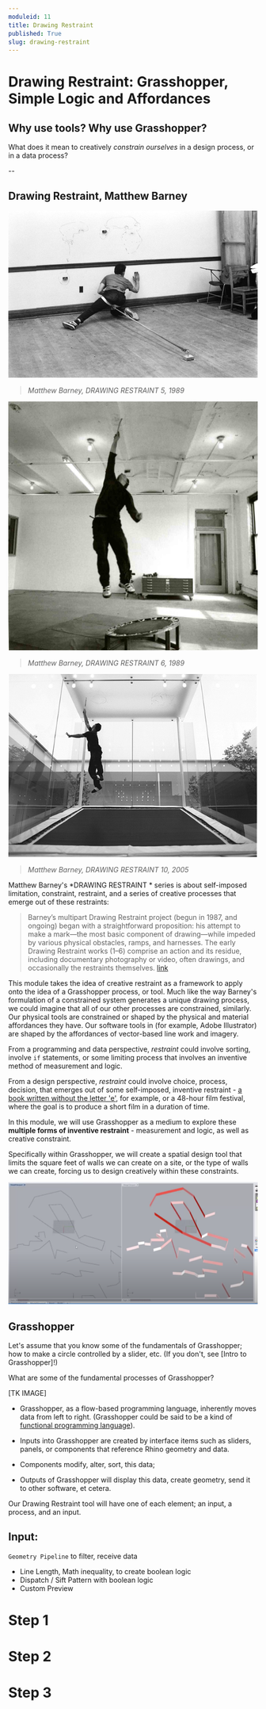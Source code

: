```yaml
---
moduleid: 11
title: Drawing Restraint
published: True
slug: drawing-restraint
---
```


# Drawing Restraint: Grasshopper, Simple Logic and Affordances


## Why use tools? Why use Grasshopper?

What does it mean to creatively *constrain ourselves* in a design process, or in a data process? 

--

## Drawing Restraint, Matthew Barney

![drawing_restraint.jpg](images/drawing_restraint.jpg)

>*Matthew Barney, DRAWING RESTRAINT 5, 1989*

![drawing_restraint.jpg](images/drawing_restraint_2.jpg)

>*Matthew Barney, DRAWING RESTRAINT 6, 1989*

![drawing_restraint.jpg](images/drawing_restraint_10.jpg)

>*Matthew Barney, DRAWING RESTRAINT 10, 2005*


Matthew Barney's *DRAWING RESTRAINT * series is about self-imposed limitation, constraint, restraint, and a series of creative processes that emerge out of these restraints:

>Barney’s multipart Drawing Restraint project (begun in 1987, and ongoing) began with a straight­forward proposition: his attempt to make a mark—the most basic component of drawing—while impeded by various physical obstacles, ramps, and harnesses. The early Drawing Restraint works (1–6) comprise an action and its residue, including documentary photography or video, often drawings, and occasionally the restraints themselves. [link](https://www.moma.org/collection/works/81055)

This module takes the idea of creative restraint as a framework to apply onto the idea of a Grasshopper process, or tool. Much like the way Barney's formulation of a constrained system generates a unique drawing process, we could imagine that all of our other processes are constrained, similarly. Our physical tools are constrained or shaped by the physical and material affordances they have. Our software tools in (for example, Adobe Illustrator) are shaped by the affordances of vector-based line work and imagery.

From a programming and data perspective, *restraint* could involve sorting, involve `if` statements, or some limiting process that involves an inventive method of measurement and logic. 

From a design perspective, *restraint* could involve choice, process, decision, that emerges out of some self-imposed, inventive restraint - [a book written without the letter 'e'](https://en.wikipedia.org/wiki/Gadsby_(novel)), for example, or a 48-hour film festival, where the goal is to produce a short film in a duration of time.

In this module, we will use Grasshopper as a medium to explore these **multiple forms of inventive restraint** - measurement and logic, as well as creative constraint. 

Specifically within Grasshopper, we will create a spatial design tool that limits the square feet of walls we can create on a site, or the type of walls we can create, forcing us to design creatively within these constraints.

![wallmaker](images/wallmaker.png)

## Grasshopper

Let's assume that you know some of the fundamentals of Grasshopper; how to make a circle controlled by a slider, etc. (If you don't, see [Intro to Grasshopper]!)

What are some of the fundamental processes of Grasshopper? 

[TK IMAGE]

- Grasshopper, as a flow-based programming language, inherently moves data from left to right. (Grasshopper could be said to be a kind of [functional programming language](https://en.wikipedia.org/wiki/Functional_programming)). 

- Inputs into Grasshopper are created by interface items such as sliders, panels, or components that reference Rhino geometry and data.

- Components modify, alter, sort, this data;

- Outputs of Grasshopper will display this data, create geometry, send it to other software, et cetera.

Our Drawing Restraint tool will have one of each element; an input, a process, and an input.

## Input:

`Geometry Pipeline` to filter, receive data
- Line Length, Math inequality, to create boolean logic
- Dispatch / Sift Pattern with boolean logic 
- Custom Preview

# Step 1


# Step 2


# Step 3
